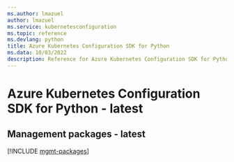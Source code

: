 ```yaml
---
ms.author: lmazuel
author: lmazuel
ms.service: kubernetesconfiguration
ms.topic: reference
ms.devlang: python
title: Azure Kubernetes Configuration SDK for Python
ms.data: 10/03/2022
description: Reference for Azure Kubernetes Configuration SDK for Python
---
```

# Azure Kubernetes Configuration SDK for Python - latest

## Management packages - latest
[!INCLUDE [mgmt-packages](kubernetes-configuration-mgmt-index.md)]